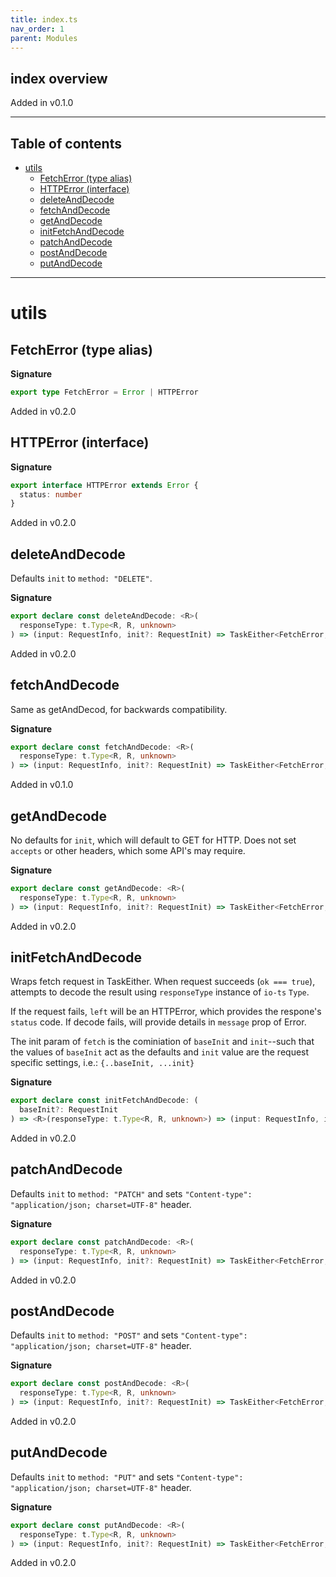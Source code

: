```yaml
---
title: index.ts
nav_order: 1
parent: Modules
---
```


## index overview

Added in v0.1.0

---

<h2 class="text-delta">Table of contents</h2>

- [utils](#utils)
  - [FetchError (type alias)](#fetcherror-type-alias)
  - [HTTPError (interface)](#httperror-interface)
  - [deleteAndDecode](#deleteanddecode)
  - [fetchAndDecode](#fetchanddecode)
  - [getAndDecode](#getanddecode)
  - [initFetchAndDecode](#initfetchanddecode)
  - [patchAndDecode](#patchanddecode)
  - [postAndDecode](#postanddecode)
  - [putAndDecode](#putanddecode)

---

# utils

## FetchError (type alias)

**Signature**

```ts
export type FetchError = Error | HTTPError
```

Added in v0.2.0

## HTTPError (interface)

**Signature**

```ts
export interface HTTPError extends Error {
  status: number
}
```

Added in v0.2.0

## deleteAndDecode

Defaults `init` to `method: "DELETE"`.

**Signature**

```ts
export declare const deleteAndDecode: <R>(
  responseType: t.Type<R, R, unknown>
) => (input: RequestInfo, init?: RequestInit) => TaskEither<FetchError, R>
```

Added in v0.2.0

## fetchAndDecode

Same as getAndDecod, for backwards compatibility.

**Signature**

```ts
export declare const fetchAndDecode: <R>(
  responseType: t.Type<R, R, unknown>
) => (input: RequestInfo, init?: RequestInit) => TaskEither<FetchError, R>
```

Added in v0.1.0

## getAndDecode

No defaults for `init`, which will default to GET for HTTP. Does not set
`accepts` or other headers, which some API's may require.

**Signature**

```ts
export declare const getAndDecode: <R>(
  responseType: t.Type<R, R, unknown>
) => (input: RequestInfo, init?: RequestInit) => TaskEither<FetchError, R>
```

Added in v0.2.0

## initFetchAndDecode

Wraps fetch request in TaskEither. When request succeeds (`ok === true`),
attempts to decode the result using `responseType` instance of `io-ts`
`Type`.

If the request fails, `left` will be an HTTPError, which provides the
respone's `status` code. If decode fails, will provide details in `message`
prop of Error.

The init param of `fetch` is the cominiation of `baseInit` and `init`--such
that the values of `baseInit` act as the defaults and `init` value are the
request specific settings, i.e.:
`{..baseInit, ...init}`

**Signature**

```ts
export declare const initFetchAndDecode: (
  baseInit?: RequestInit
) => <R>(responseType: t.Type<R, R, unknown>) => (input: RequestInfo, init?: RequestInit) => TaskEither<FetchError, R>
```

Added in v0.2.0

## patchAndDecode

Defaults `init` to `method: "PATCH"` and sets `"Content-type": "application/json; charset=UTF-8"` header.

**Signature**

```ts
export declare const patchAndDecode: <R>(
  responseType: t.Type<R, R, unknown>
) => (input: RequestInfo, init?: RequestInit) => TaskEither<FetchError, R>
```

Added in v0.2.0

## postAndDecode

Defaults `init` to `method: "POST"` and sets `"Content-type": "application/json; charset=UTF-8"` header.

**Signature**

```ts
export declare const postAndDecode: <R>(
  responseType: t.Type<R, R, unknown>
) => (input: RequestInfo, init?: RequestInit) => TaskEither<FetchError, R>
```

Added in v0.2.0

## putAndDecode

Defaults `init` to `method: "PUT"` and sets `"Content-type": "application/json; charset=UTF-8"` header.

**Signature**

```ts
export declare const putAndDecode: <R>(
  responseType: t.Type<R, R, unknown>
) => (input: RequestInfo, init?: RequestInit) => TaskEither<FetchError, R>
```

Added in v0.2.0
